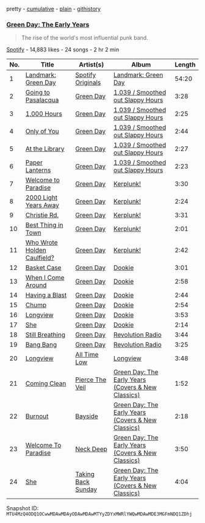 pretty - [cumulative](/playlists/cumulative/37i9dQZF1DX7iAOkSHdhFI.md) - [plain](/playlists/plain/37i9dQZF1DX7iAOkSHdhFI) - [githistory](https://github.githistory.xyz/mackorone/spotify-playlist-archive/blob/main/playlists/plain/37i9dQZF1DX7iAOkSHdhFI)

### [Green Day: The Early Years](https://open.spotify.com/playlist/37i9dQZF1DX7iAOkSHdhFI)

> The rise of the world's most influential punk band.

[Spotify](https://open.spotify.com/user/spotify) - 14,883 likes - 24 songs - 2 hr 2 min

| No. | Title | Artist(s) | Album | Length |
|---|---|---|---|---|
| 1 | [Landmark: Green Day](https://open.spotify.com/track/4TRUaTlXH4y0jroMH4O30w) | [Spotify Originals](https://open.spotify.com/artist/79BoW9by11VQdVJHy6nelQ) | [Landmark: Green Day](https://open.spotify.com/album/4aRP6Bt0I5jWmvE7tpqaaC) | 54:20 |
| 2 | [Going to Pasalacqua](https://open.spotify.com/track/2OAp6iypupCfJ8GD4yOsLm) | [Green Day](https://open.spotify.com/artist/7oPftvlwr6VrsViSDV7fJY) | [1,039 / Smoothed out Slappy Hours](https://open.spotify.com/album/5xlutZ0sYfJQjVIBOkkeW8) | 3:28 |
| 3 | [1,000 Hours](https://open.spotify.com/track/2bliENmIxLMfB5cNVRvqAM) | [Green Day](https://open.spotify.com/artist/7oPftvlwr6VrsViSDV7fJY) | [1,039 / Smoothed out Slappy Hours](https://open.spotify.com/album/5xlutZ0sYfJQjVIBOkkeW8) | 2:25 |
| 4 | [Only of You](https://open.spotify.com/track/6jI28euaXj6cDYypkV8Gqe) | [Green Day](https://open.spotify.com/artist/7oPftvlwr6VrsViSDV7fJY) | [1,039 / Smoothed out Slappy Hours](https://open.spotify.com/album/5xlutZ0sYfJQjVIBOkkeW8) | 2:44 |
| 5 | [At the Library](https://open.spotify.com/track/1bdlQ4jEizkBstKyw4Q4yl) | [Green Day](https://open.spotify.com/artist/7oPftvlwr6VrsViSDV7fJY) | [1,039 / Smoothed out Slappy Hours](https://open.spotify.com/album/5xlutZ0sYfJQjVIBOkkeW8) | 2:27 |
| 6 | [Paper Lanterns](https://open.spotify.com/track/5TbJdu0jasNSuQRDkjIKax) | [Green Day](https://open.spotify.com/artist/7oPftvlwr6VrsViSDV7fJY) | [1,039 / Smoothed out Slappy Hours](https://open.spotify.com/album/5xlutZ0sYfJQjVIBOkkeW8) | 2:23 |
| 7 | [Welcome to Paradise](https://open.spotify.com/track/7LZl1tWRNAPXLY4IgbCjmt) | [Green Day](https://open.spotify.com/artist/7oPftvlwr6VrsViSDV7fJY) | [Kerplunk!](https://open.spotify.com/album/1UShup0VvfxhxS7j3Omxh2) | 3:30 |
| 8 | [2000 Light Years Away](https://open.spotify.com/track/6pM25DLzJb5oWj74d3ElXI) | [Green Day](https://open.spotify.com/artist/7oPftvlwr6VrsViSDV7fJY) | [Kerplunk!](https://open.spotify.com/album/1UShup0VvfxhxS7j3Omxh2) | 2:24 |
| 9 | [Christie Rd.](https://open.spotify.com/track/1O1Dzi3VvUfs0GAbcjqxJC) | [Green Day](https://open.spotify.com/artist/7oPftvlwr6VrsViSDV7fJY) | [Kerplunk!](https://open.spotify.com/album/1UShup0VvfxhxS7j3Omxh2) | 3:31 |
| 10 | [Best Thing in Town](https://open.spotify.com/track/6tkTwjsmbX71sVUugD8szN) | [Green Day](https://open.spotify.com/artist/7oPftvlwr6VrsViSDV7fJY) | [Kerplunk!](https://open.spotify.com/album/1UShup0VvfxhxS7j3Omxh2) | 2:01 |
| 11 | [Who Wrote Holden Caulfield?](https://open.spotify.com/track/6471zt9nuKXLwEOItOgDld) | [Green Day](https://open.spotify.com/artist/7oPftvlwr6VrsViSDV7fJY) | [Kerplunk!](https://open.spotify.com/album/1UShup0VvfxhxS7j3Omxh2) | 2:42 |
| 12 | [Basket Case](https://open.spotify.com/track/6L89mwZXSOwYl76YXfX13s) | [Green Day](https://open.spotify.com/artist/7oPftvlwr6VrsViSDV7fJY) | [Dookie](https://open.spotify.com/album/4uG8q3GPuWHQlRbswMIRS6) | 3:01 |
| 13 | [When I Come Around](https://open.spotify.com/track/1Dr1fXbc2IxaK1Mu8P8Khz) | [Green Day](https://open.spotify.com/artist/7oPftvlwr6VrsViSDV7fJY) | [Dookie](https://open.spotify.com/album/4uG8q3GPuWHQlRbswMIRS6) | 2:58 |
| 14 | [Having a Blast](https://open.spotify.com/track/0eUJzAGs9OKSOmLVpsng7e) | [Green Day](https://open.spotify.com/artist/7oPftvlwr6VrsViSDV7fJY) | [Dookie](https://open.spotify.com/album/4uG8q3GPuWHQlRbswMIRS6) | 2:44 |
| 15 | [Chump](https://open.spotify.com/track/1Cq8IdsiaMiieYuLN8iEm0) | [Green Day](https://open.spotify.com/artist/7oPftvlwr6VrsViSDV7fJY) | [Dookie](https://open.spotify.com/album/4uG8q3GPuWHQlRbswMIRS6) | 2:54 |
| 16 | [Longview](https://open.spotify.com/track/3LRJbFT9rKoKv4aW7PuBJC) | [Green Day](https://open.spotify.com/artist/7oPftvlwr6VrsViSDV7fJY) | [Dookie](https://open.spotify.com/album/4uG8q3GPuWHQlRbswMIRS6) | 3:53 |
| 17 | [She](https://open.spotify.com/track/4wsQGsdf8D0Bj26cGdvreB) | [Green Day](https://open.spotify.com/artist/7oPftvlwr6VrsViSDV7fJY) | [Dookie](https://open.spotify.com/album/4uG8q3GPuWHQlRbswMIRS6) | 2:14 |
| 18 | [Still Breathing](https://open.spotify.com/track/19YmvsVCetCBeVj6O2mljR) | [Green Day](https://open.spotify.com/artist/7oPftvlwr6VrsViSDV7fJY) | [Revolution Radio](https://open.spotify.com/album/5a3LqvNt2nv1B4aRKXmgOV) | 3:44 |
| 19 | [Bang Bang](https://open.spotify.com/track/278Ao6KQDxWGGszv24uvhI) | [Green Day](https://open.spotify.com/artist/7oPftvlwr6VrsViSDV7fJY) | [Revolution Radio](https://open.spotify.com/album/5a3LqvNt2nv1B4aRKXmgOV) | 3:25 |
| 20 | [Longview](https://open.spotify.com/track/25tukAKZqMuxAJjpaNkkVe) | [All Time Low](https://open.spotify.com/artist/46gyXjRIvN1NL1eCB8GBxo) | [Longview](https://open.spotify.com/album/19n6S72k5RG320UOuHEkRI) | 3:48 |
| 21 | [Coming Clean](https://open.spotify.com/track/3YvcGzb3yoqpn2etiBzCWl) | [Pierce The Veil](https://open.spotify.com/artist/4iJLPqClelZOBCBifm8Fzv) | [Green Day: The Early Years \(Covers & New Classics\)](https://open.spotify.com/album/2isc12bFWhGjvhDgPgVcFO) | 1:52 |
| 22 | [Burnout](https://open.spotify.com/track/3k1Eq5tlk7Gi22DtWicYFi) | [Bayside](https://open.spotify.com/artist/51J0q8S7W3kIEYHQi3EPqk) | [Green Day: The Early Years \(Covers & New Classics\)](https://open.spotify.com/album/3GNVuwK8JUqvWc0K67z1SV) | 2:18 |
| 23 | [Welcome To Paradise](https://open.spotify.com/track/7H3X9tX72Mr7TjxpqxSo0P) | [Neck Deep](https://open.spotify.com/artist/2TM0qnbJH4QPhGMCdPt7fH) | [Green Day: The Early Years \(Covers & New Classics\)](https://open.spotify.com/album/5dSE8bGpHGIZN9fTPfInX0) | 3:50 |
| 24 | [She](https://open.spotify.com/track/3MSHU8LTXUFf5GvDeDJnco) | [Taking Back Sunday](https://open.spotify.com/artist/24XtlMhEMNdi822vi0MhY1) | [Green Day: The Early Years \(Covers & New Classics\)](https://open.spotify.com/album/2xjpJx5Rnf0yRa0YMmCM2p) | 4:04 |

Snapshot ID: `MTU4MzQ4ODQ1OCwwMDAwMDAyODAwMDAwMTYyZDYxMWRlYWQwMDAwMDE3MGFmNDQ1ZDhj`
